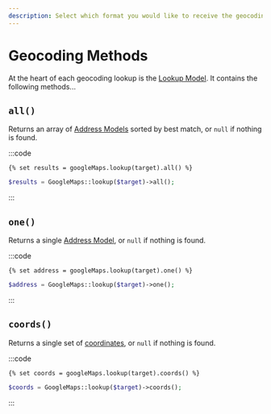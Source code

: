 ```yaml
---
description: Select which format you would like to receive the geocoding results in. Get `all` matches, or just `one` match, or just the first set of `coords`. 
---
```


# Geocoding Methods

At the heart of each geocoding lookup is the [Lookup Model](/models/lookup-model/). It contains the following methods...

## `all()`

Returns an array of [Address Models](/models/address-model/) sorted by best match, or `null` if nothing is found.

:::code
```twig
{% set results = googleMaps.lookup(target).all() %}
```
```php
$results = GoogleMaps::lookup($target)->all();
```
:::

## `one()`

Returns a single [Address Model](/models/address-model/), or `null` if nothing is found.

:::code
```twig
{% set address = googleMaps.lookup(target).one() %}
```
```php
$address = GoogleMaps::lookup($target)->one();
````
:::

## `coords()`

Returns a single set of [coordinates](/models/coordinates/), or `null` if nothing is found.

:::code
```twig
{% set coords = googleMaps.lookup(target).coords() %}
```
```php
$coords = GoogleMaps::lookup($target)->coords();
````
:::
